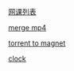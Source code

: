[网课列表](http://96.45.163.132:6804)

[merge mp4](mergemp4/index.html)

[torrent to magnet](t2m/index.html)

[clock](clock.html)
